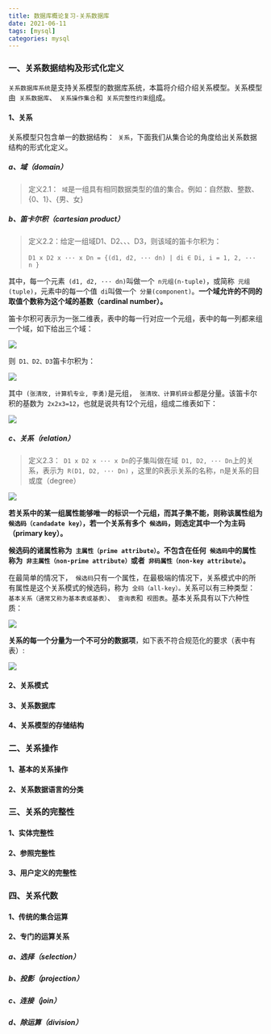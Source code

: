```yaml
---
title: 数据库概论复习-关系数据库
date: 2021-06-11
tags: [mysql]
categories: mysql
---
```


### 一、关系数据结构及形式化定义

`关系数据库系统`是支持关系模型的数据库系统，本篇将介绍介绍关系模型。关系模型由` 关系数据库`、` 关系操作集合`和` 关系完整性约束`组成。

#### 1、关系

关系模型只包含单一的数据结构：` 关系`，下面我们从集合论的角度给出关系数据结构的形式化定义。

##### a、域（domain）

> 定义2.1：` 域`是一组具有相同数据类型的值的集合。例如：自然数、整数、{0、1}、{男、女}

##### b、笛卡尔积（cartesian product）

> 定义2.2：给定一组域D1、D2、、、D3，则该域的笛卡尔积为：
>
> ​			` D1 x D2 x ··· x Dn = {(d1, d2, ··· dn) | di ∈ Di, i = 1, 2, ··· n } `

其中，每一个元素` (d1, d2, ··· dn)`叫做一个` n元组(n-tuple)`，或简称` 元组(tuple)`，元素中的每一个值` di`叫做一个` 分量(component)`。**一个域允许的不同的取值个数称为这个域的基数（cardinal number）。**

笛卡尔积可表示为一张二维表，表中的每一行对应一个元组，表中的每一列都来组一个域，如下给出三个域：

<img src="https://cos-1301609895.cos.ap-nanjing.myqcloud.com/review-database1.png">

则` D1、D2、D3`笛卡尔积为：

<img src="https://cos-1301609895.cos.ap-nanjing.myqcloud.com/review-database2.png">

其中` (张清玫, 计算机专业, 李勇)`是元组，` 张清玫、计算机砖业`都是分量。该笛卡尔积的基数为` 2x2x3=12`，也就是说共有12个元组，组成二维表如下：

<img src="https://cos-1301609895.cos.ap-nanjing.myqcloud.com/review-database3.png"> 

##### c、关系（relation）

> 定义2.3：` D1 x D2 x ··· x Dn`的子集叫做在域` D1, D2, ··· Dn`上的关系，表示为` R(D1, D2, ··· Dn)` ，这里的R表示关系的名称，n是关系的目或度（degree）

<img src="https://cos-1301609895.cos.ap-nanjing.myqcloud.com/review-database4.png">

**若关系中的某一组属性能够唯一的标识一个元组，而其子集不能，则称该属性组为` 候选码（candadate key）`，若一个关系有多个` 候选码`，则选定其中一个为主码（primary key）。**

**候选码的诸属性称为` 主属性（prime attribute）`。不包含在任何` 候选码`中的属性称为` 非主属性（non-prime attribute）`或者` 非码属性（non-key attribute）`。**

在最简单的情况下，` 候选码`只有一个属性，在最极端的情况下，关系模式中的所有属性是这个关系模式的候选码，称为` 全码（all-key）。`关系可以有三种类型：` 基本关系（通常又称为基本表或基表）`、` 查询表`和` 视图表`。基本关系具有以下六种性质：

<img src="https://cos-1301609895.cos.ap-nanjing.myqcloud.com/review-database5.png">

**关系的每一个分量为一个不可分的数据项**，如下表不符合规范化的要求（表中有表）:

<img src="https://cos-1301609895.cos.ap-nanjing.myqcloud.com/review-database6.png">



#### 2、关系模式

#### 3、关系数据库

#### 4、关系模型的存储结构



### 二、关系操作

#### 1、基本的关系操作

#### 2、关系数据语言的分类



### 三、关系的完整性

#### 1、实体完整性

#### 2、参照完整性

#### 3、用户定义的完整性



### 四、关系代数

#### 1、传统的集合运算

#### 2、专门的运算关系

##### a、选择（selection）

##### b、投影（projection）

##### c、连接（join）

##### d、除运算（division）

